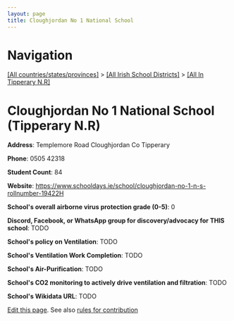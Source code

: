 ```yaml
---
layout: page
title: Cloughjordan No 1 National School
---
```

# Navigation

[[All countries/states/provinces]](../../..) > [[All Irish School Districts]](../..) > [[All In Tipperary N.R]](..)

# Cloughjordan No 1 National School (Tipperary N.R)

**Address**: Templemore Road Cloughjordan Co Tipperary

**Phone**: 0505 42318

**Student Count**: 84

**Website**: <https://www.schooldays.ie/school/cloughjordan-no-1-n-s-rollnumber-19422H>

**School's overall airborne virus protection grade (0-5)**: 0

**Discord, Facebook, or WhatsApp group for discovery/advocacy for THIS school**: TODO

**School's policy on Ventilation**: TODO

**School's Ventilation Work Completion**: TODO

**School's Air-Purification**: TODO

**School's CO2 monitoring to actively drive ventilation and filtration**: TODO

**School's Wikidata URL**: TODO


[Edit this page](https://github.com/ventilate-schools/Ireland/edit/main/./Tipperary_N.R/Cloughjordan_No_1_National_School.md). See also [rules for contribution](../../../contribution-rules/)